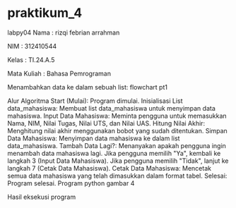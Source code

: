 # praktikum_4
labpy04
Nama : rizqi febrian arrahman

NIM : 312410544

Kelas : TI.24.A.5

Mata Kuliah : Bahasa Pemrograman

Menambahkan data ke dalam sebuah list:
flowchart
pt1

Alur Algoritma
Start (Mulai):
Program dimulai.
Inisialisasi List data_mahasiswa:
Membuat list data_mahasiswa untuk menyimpan data mahasiswa.
Input Data Mahasiswa:
Meminta pengguna untuk memasukkan Nama, NIM, Nilai Tugas, Nilai UTS, dan Nilai UAS.
Hitung Nilai Akhir:
Menghitung nilai akhir menggunakan bobot yang sudah ditentukan.
Simpan Data Mahasiswa:
Menyimpan data mahasiswa ke dalam list data_mahasiswa.
Tambah Data Lagi?:
Menanyakan apakah pengguna ingin menambah data mahasiswa lagi.
Jika pengguna memilih "Ya", kembali ke langkah 3 (Input Data Mahasiswa).
Jika pengguna memilih "Tidak", lanjut ke langkah 7 (Cetak Data Mahasiswa).
Cetak Data Mahasiswa:
Mencetak semua data mahasiswa yang telah dimasukkan dalam format tabel.
Selesai:
Program selesai.
Program python
gambar 4

Hasil eksekusi program
